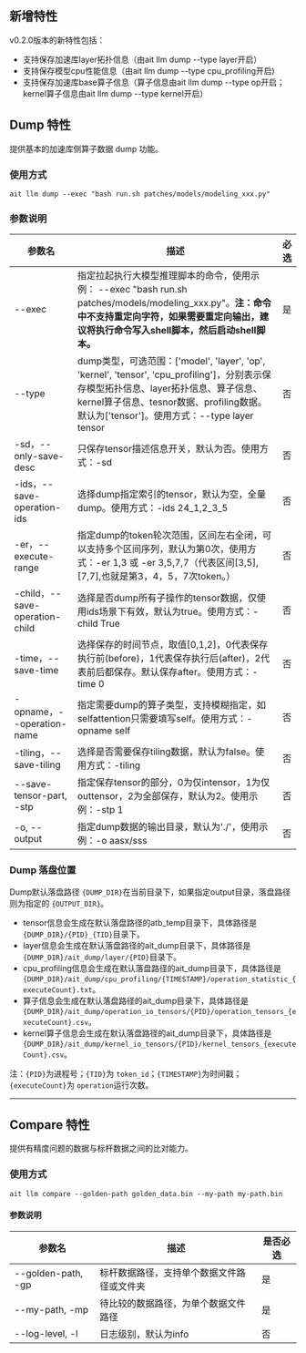 ## 新增特性

v0.2.0版本的新特性包括：

- 支持保存加速库layer拓扑信息（由ait llm dump --type layer开启）
- 支持保存模型cpu性能信息（由ait llm dump --type cpu_profiling开启)
- 支持保存加速库base算子信息（算子信息由ait llm dump --type op开启；kernel算子信息由ait llm dump --type kernel开启）

## Dump 特性

提供基本的加速库侧算子数据 dump 功能。

### 使用方式

```
ait llm dump --exec "bash run.sh patches/models/modeling_xxx.py"
```

### 参数说明

| 参数名                         | 描述                                                                                                                                                                                                                             | 必选 |
| ------------------------------ | -------------------------------------------------------------------------------------------------------------------------------------------------------------------------------------------------------------------------------- | ---- |
| --exec                         | 指定拉起执行大模型推理脚本的命令，使用示例： --exec "bash run.sh patches/models/modeling_xxx.py"。**注：命令中不支持重定向字符，如果需要重定向输出，建议将执行命令写入shell脚本，然后启动shell脚本。**                     | 是   |
| --type                         | dump类型，可选范围：['model', 'layer', 'op', 'kernel', 'tensor', 'cpu_profiling']，分别表示保存模型拓扑信息、layer拓扑信息、算子信息、kernel算子信息、tesnor数据、profiling数据。默认为['tensor']。使用方式：--type layer tensor | 否   |
| -sd，--only-save-desc          | 只保存tensor描述信息开关，默认为否。使用方式：-sd                                                                                                                                                                                | 否   |
| -ids，--save-operation-ids     | 选择dump指定索引的tensor，默认为空，全量dump。使用方式：-ids 24_1,2_3_5                                                                                                                                                          | 否   |
| -er，--execute-range           | 指定dump的token轮次范围，区间左右全闭，可以支持多个区间序列，默认为第0次，使用方式：-er 1,3 或 -er 3,5,7,7（代表区间[3,5],[7,7],也就是第3，4，5，7次token。）                                                                    | 否   |
| -child，--save-operation-child | 选择是否dump所有子操作的tensor数据，仅使用ids场景下有效，默认为true。使用方式：-child True                                                                                                                                       | 否   |
| -time，--save-time             | 选择保存的时间节点，取值[0,1,2]，0代表保存执行前(before)，1代表保存执行后(after)，2代表前后都保存。默认保存after。使用方式：-time 0                                                                                              | 否   |
| -opname，--operation-name      | 指定需要dump的算子类型，支持模糊指定，如selfattention只需要填写self。使用方式：-opname self                                                                                                                                      | 否   |
| -tiling，--save-tiling         | 选择是否需要保存tiling数据，默认为false。使用方式：-tiling                                                                                                                                                                       | 否   |
| --save-tensor-part, -stp       | 指定保存tensor的部分，0为仅intensor，1为仅outtensor，2为全部保存，默认为2。使用示例：-stp 1                                                                                                                                      | 否   |
| -o, --output                   | 指定dump数据的输出目录，默认为'./'，使用示例：-o aasx/sss                                                                                                                                                                        | 否   |

### Dump 落盘位置

Dump默认落盘路径 `{DUMP_DIR}`在当前目录下，如果指定output目录，落盘路径则为指定的 `{OUTPUT_DIR}`。

- tensor信息会生成在默认落盘路径的atb_temp目录下，具体路径是 `{DUMP_DIR}/{PID}_{TID}`目录下。
- layer信息会生成在默认落盘路径的ait_dump目录下，具体路径是 `{DUMP_DIR}/ait_dump/layer/{PID}`目录下。
- cpu_profiling信息会生成在默认落盘路径的ait_dump目录下，具体路径是 `{DUMP_DIR}/ait_dump/cpu_profiling/{TIMESTAMP}/operation_statistic_{executeCount}.txt`。
- 算子信息会生成在默认落盘路径的ait_dump目录下，具体路径是 `{DUMP_DIR}/ait_dump/operation_io_tensors/{PID}/operation_tensors_{executeCount}.csv`。
- kernel算子信息会生成在默认落盘路径的ait_dump目录下，具体路径是 `{DUMP_DIR}/ait_dump/kernel_io_tensors/{PID}/kernel_tensors_{executeCount}.csv`。

注：`{PID}`为进程号；`{TID}`为 `token_id`；`{TIMESTAMP}`为时间戳；`{executeCount}`为 `operation`运行次数。

---

## Compare 特性

提供有精度问题的数据与标杆数据之间的比对能力。

### 使用方式

```
ait llm compare --golden-path golden_data.bin --my-path my-path.bin
```

#### 参数说明

| 参数名             | 描述                                       | 是否必选 |
| ------------------ | ------------------------------------------ | -------- |
| --golden-path, -gp | 标杆数据路径，支持单个数据文件路径或文件夹 | 是       |
| --my-path, -mp     | 待比较的数据路径，为单个数据文件路径       | 是       |
| --log-level, -l    | 日志级别，默认为info                       | 否       |

